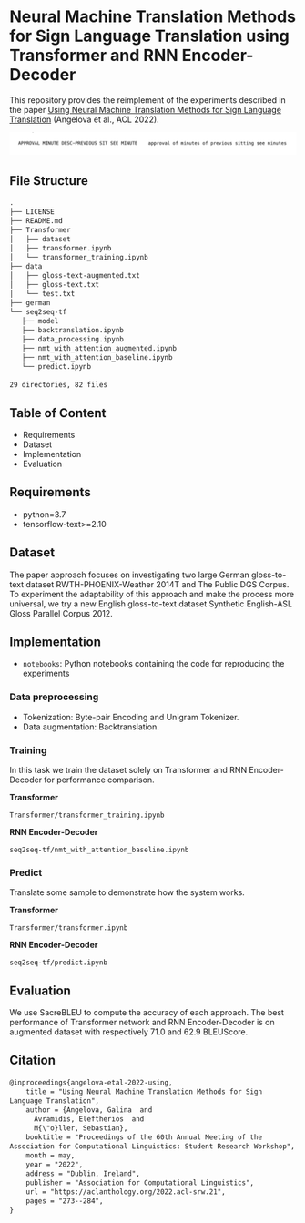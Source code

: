 # Neural Machine Translation Methods for Sign Language Translation using Transformer and RNN Encoder-Decoder
 This repository provides the reimplement of the experiments described in the paper [Using Neural Machine Translation Methods for Sign Language Translation](https://aclanthology.org/2022.acl-srw.21) (Angelova et al., ACL 2022). 
 
![header](demo/data.png)
 ## File Structure
 ```
 .
├── LICENSE
├── README.md
├── Transformer
│   ├── dataset
│   ├── transformer.ipynb
│   └── transformer_training.ipynb
├── data
│   ├── gloss-text-augmented.txt
│   ├── gloss-text.txt
│   └── test.txt
├── german
└── seq2seq-tf
    ├── model
    ├── backtranslation.ipynb
    ├── data_processing.ipynb
    ├── nmt_with_attention_augmented.ipynb
    ├── nmt_with_attention_baseline.ipynb
    └── predict.ipynb

29 directories, 82 files
 ```
 
 ## Table of Content
- Requirements
- Dataset
- Implementation
- Evaluation

## Requirements
- python=3.7
- tensorflow-text>=2.10

## Dataset
The paper approach focuses on investigating two large German gloss-to-text dataset RWTH-PHOENIX-Weather 2014T and The Public DGS Corpus.
To experiment the adaptability of this approach and make the process more universal, we try a new English gloss-to-text dataset Synthetic English-ASL Gloss Parallel Corpus 2012.

## Implementation
 * `notebooks`: Python notebooks containing the code for reproducing the experiments
 
### Data preprocessing
- Tokenization: Byte-pair Encoding and Unigram Tokenizer.
- Data augmentation: Backtranslation.

### Training
In this task we train the dataset solely on Transformer and RNN Encoder-Decoder for performance comparison.

**Transformer**
```
Transformer/transformer_training.ipynb
``` 

**RNN Encoder-Decoder**
```
seq2seq-tf/nmt_with_attention_baseline.ipynb
``` 

### Predict
Translate some sample to demonstrate how the system works.

**Transformer**
```
Transformer/transformer.ipynb
``` 

**RNN Encoder-Decoder**
```
seq2seq-tf/predict.ipynb
``` 

## Evaluation 
We use SacreBLEU to compute the accuracy of each approach. The best performance of Transformer network and RNN Encoder-Decoder is on augmented dataset with respectively 71.0 and 62.9 BLEUScore.

## Citation
```
@inproceedings{angelova-etal-2022-using,
    title = "Using Neural Machine Translation Methods for Sign Language Translation",
    author = {Angelova, Galina  and
      Avramidis, Eleftherios  and
      M{\"o}ller, Sebastian},
    booktitle = "Proceedings of the 60th Annual Meeting of the Association for Computational Linguistics: Student Research Workshop",
    month = may,
    year = "2022",
    address = "Dublin, Ireland",
    publisher = "Association for Computational Linguistics",
    url = "https://aclanthology.org/2022.acl-srw.21",
    pages = "273--284",
}
```
